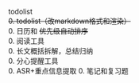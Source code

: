 todolist  
~~0. todolist（改markdown格式和渲染）~~  
0. 日历和 ~~优先级自动排序~~  
0. 阅读工具  
0. 长文概括拆解，总结归纳  
0. 分心提醒工具  
0. ASR+重点信息提取
0. 笔记和复习题
